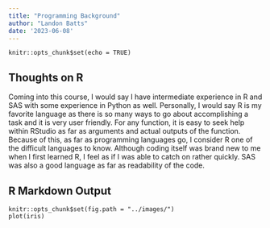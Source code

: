 ```yaml
---
title: "Programming Background"
author: "Landon Batts"
date: '2023-06-08'
---
```


```{r setup, include=FALSE}
knitr::opts_chunk$set(echo = TRUE)
```

## Thoughts on R

Coming into this course, I would say I have intermediate experience in R and SAS with some experience in Python as well. Personally, I would say R is my favorite language as there is so many ways to go about accomplishing a task and it is very user friendly. For any function, it is easy to seek help within RStudio as far as arguments and actual outputs of the function. Because of this, as far as programming languages go, I consider R one of the difficult languages to know. Although coding itself was brand new to me when I first learned R, I feel as if I was able to catch on rather quickly. SAS was also a good language as far as readability of the code. 

## R Markdown Output

```{r}
knitr::opts_chunk$set(fig.path = "../images/")
plot(iris)
```